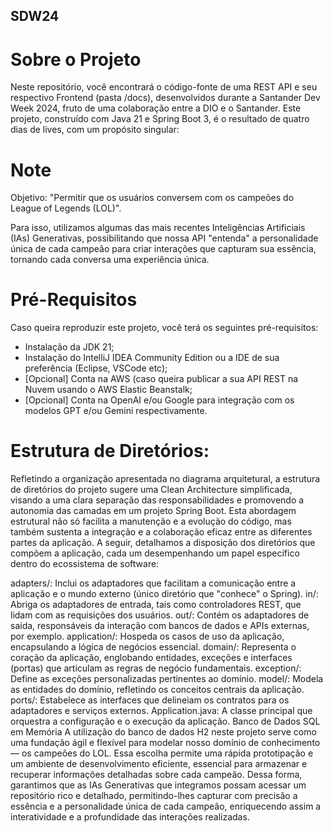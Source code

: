 ## SDW24
# Sobre o Projeto
Neste repositório, você encontrará o código-fonte de uma REST API e seu respectivo Frontend (pasta /docs), desenvolvidos durante a Santander Dev Week 2024, fruto de uma colaboração entre a DIO e o Santander. Este projeto, construído com Java 21 e Spring Boot 3, é o resultado de quatro dias de lives, com um propósito singular:

# Note

Objetivo: "Permitir que os usuários conversem com os campeões do League of Legends (LOL)".

Para isso, utilizamos algumas das mais recentes Inteligências Artificiais (IAs) Generativas, possibilitando que nossa API "entenda" a personalidade única de cada campeão para criar interações que capturam sua essência, tornando cada conversa uma experiência única.

# Pré-Requisitos

Caso queira reproduzir este projeto, você terá os seguintes pré-requisitos:

- Instalação da JDK 21;
- Instalação do IntelliJ IDEA Community Edition ou a IDE de sua preferência (Eclipse, VSCode etc);
- [Opcional] Conta na AWS (caso queira publicar a sua API REST na Nuvem usando o AWS Elastic Beanstalk;
- [Opcional] Conta na OpenAI e/ou Google para integração com os modelos GPT e/ou Gemini respectivamente.


# Estrutura de Diretórios:

Refletindo a organização apresentada no diagrama arquitetural, a estrutura de diretórios do projeto sugere uma Clean Architecture simplificada, visando a uma clara separação das responsabilidades e promovendo a autonomia das camadas em um projeto Spring Boot. Esta abordagem estrutural não só facilita a manutenção e a evolução do código, mas também sustenta a integração e a colaboração eficaz entre as diferentes partes da aplicação. A seguir, detalhamos a disposição dos diretórios que compõem a aplicação, cada um desempenhando um papel específico dentro do ecossistema de software:

adapters/: Inclui os adaptadores que facilitam a comunicação entre a aplicação e o mundo externo (único diretório que "conhece" o Spring).
in/: Abriga os adaptadores de entrada, tais como controladores REST, que lidam com as requisições dos usuários.
out/: Contém os adaptadores de saída, responsáveis da interação com bancos de dados e APIs externas, por exemplo.
application/: Hospeda os casos de uso da aplicação, encapsulando a lógica de negócios essencial.
domain/: Representa o coração da aplicação, englobando entidades, exceções e interfaces (portas) que articulam as regras de negócio fundamentais.
exception/: Define as exceções personalizadas pertinentes ao domínio.
model/: Modela as entidades do domínio, refletindo os conceitos centrais da aplicação.
ports/: Estabelece as interfaces que delineiam os contratos para os adaptadores e serviços externos.
Application.java: A classe principal que orquestra a configuração e o execução da aplicação.
Banco de Dados SQL em Memória
A utilização do banco de dados H2 neste projeto serve como uma fundação ágil e flexível para modelar nosso domínio de conhecimento — os campeões do LOL. Essa escolha permite uma rápida prototipação e um ambiente de desenvolvimento eficiente, essencial para armazenar e recuperar informações detalhadas sobre cada campeão. Dessa forma, garantimos que as IAs Generativas que integramos possam acessar um repositório rico e detalhado, permitindo-lhes capturar com precisão a essência e a personalidade única de cada campeão, enriquecendo assim a interatividade e a profundidade das interações realizadas.

